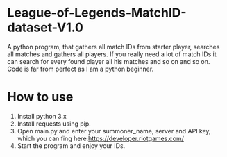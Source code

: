 # League-of-Legends-MatchID-dataset-V1.0
A python program, that gathers all match IDs from starter player, searches all matches and gathers all players. If you really need a lot of match IDs it can search for every found player all his matches and so on and so on. Code is far from perfect as I am a python beginner.

# How to use
1. Install python 3.x
2. Install requests using pip.
3. Open main.py and enter your summoner_name, server and API key, which you can fing here:https://developer.riotgames.com/
4. Start the program and enjoy your IDs.
